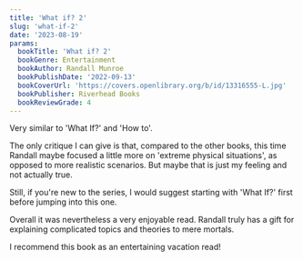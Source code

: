 ```yaml
---
title: 'What if? 2'
slug: 'what-if-2'
date: '2023-08-19'
params:
  bookTitle: 'What if? 2'
  bookGenre: Entertainment
  bookAuthor: Randall Munroe
  bookPublishDate: '2022-09-13'
  bookCoverUrl: 'https://covers.openlibrary.org/b/id/13316555-L.jpg'
  bookPublisher: Riverhead Books
  bookReviewGrade: 4
---
```


Very similar to 'What If?' and 'How to'.

The only critique I can give is that, compared to the other books, this time Randall maybe focused a little more on 'extreme physical situations', as opposed to more realistic scenarios. But maybe that is just my feeling and not actually true.

Still, if you're new to the series, I would suggest starting with 'What If?' first before jumping into this one.

Overall it was nevertheless a very enjoyable read. Randall truly has a gift for explaining complicated topics and theories to mere mortals.

I recommend this book as an entertaining vacation read!
